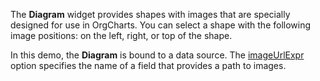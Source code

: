 The **Diagram** widget provides shapes with images that are specially designed for use in OrgCharts. You can select a shape with the following image positions: on the left, right, or top of the shape. 

In this demo, the **Diagram** is bound to a data source. The [imageUrlExpr](/Documentation/ApiReference/UI_Widgets/dxDiagram/Configuration/nodes/#imageUrlExpr) option specifies the name of a field that provides a path to images.